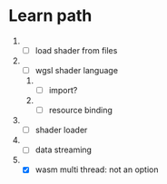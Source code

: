 # Learn path

1. - [ ] load shader from files
2. - [ ] wgsl shader language
   1. - [ ] import?
   2. - [ ] resource binding
3. - [ ] shader loader
4. - [ ] data streaming
5. - [x] wasm multi thread: not an option
